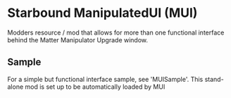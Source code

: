 # Starbound ManipulatedUI (MUI)
Modders resource / mod that allows for more than one functional interface behind the Matter Manipulator Upgrade window.

## Sample
For a simple but functional interface sample, see 'MUISample'. This stand-alone mod is set up to be automatically loaded by MUI
